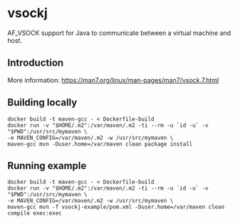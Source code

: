 # vsockj
AF_VSOCK support for Java to communicate between a virtual machine and host.

## Introduction

More information: https://man7.org/linux/man-pages/man7/vsock.7.html

## Building locally

```shell script
docker build -t maven-gcc - < Dockerfile-build
docker run -v "$HOME/.m2":/var/maven/.m2 -ti --rm -u `id -u` -v "$PWD":/usr/src/mymaven \
-e MAVEN_CONFIG=/var/maven/.m2 -w /usr/src/mymaven \
maven-gcc mvn -Duser.home=/var/maven clean package install
```

## Running example
```shell script
docker build -t maven-gcc - < Dockerfile-build
docker run -v "$HOME/.m2":/var/maven/.m2 -ti --rm -u `id -u` -v "$PWD":/usr/src/mymaven \
-e MAVEN_CONFIG=/var/maven/.m2 -w /usr/src/mymaven \
maven-gcc mvn -f vsockj-example/pom.xml -Duser.home=/var/maven clean compile exec:exec
```